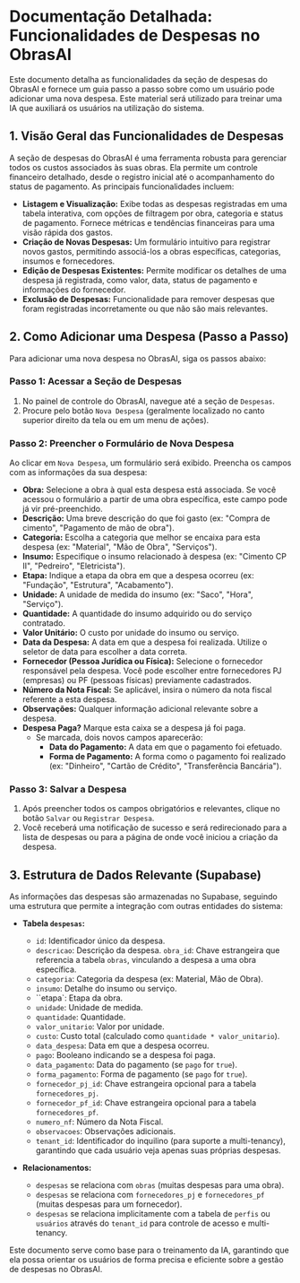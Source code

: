 # Documentação Detalhada: Funcionalidades de Despesas no ObrasAI

Este documento detalha as funcionalidades da seção de despesas do ObrasAI e fornece um guia passo a passo sobre como um usuário pode adicionar uma nova despesa. Este material será utilizado para treinar uma IA que auxiliará os usuários na utilização do sistema.

## 1. Visão Geral das Funcionalidades de Despesas

A seção de despesas do ObrasAI é uma ferramenta robusta para gerenciar todos os custos associados às suas obras. Ela permite um controle financeiro detalhado, desde o registro inicial até o acompanhamento do status de pagamento. As principais funcionalidades incluem:

*   **Listagem e Visualização:** Exibe todas as despesas registradas em uma tabela interativa, com opções de filtragem por obra, categoria e status de pagamento. Fornece métricas e tendências financeiras para uma visão rápida dos gastos.
*   **Criação de Novas Despesas:** Um formulário intuitivo para registrar novos gastos, permitindo associá-los a obras específicas, categorias, insumos e fornecedores.
*   **Edição de Despesas Existentes:** Permite modificar os detalhes de uma despesa já registrada, como valor, data, status de pagamento e informações do fornecedor.
*   **Exclusão de Despesas:** Funcionalidade para remover despesas que foram registradas incorretamente ou que não são mais relevantes.

## 2. Como Adicionar uma Despesa (Passo a Passo)

Para adicionar uma nova despesa no ObrasAI, siga os passos abaixo:

### Passo 1: Acessar a Seção de Despesas

1.  No painel de controle do ObrasAI, navegue até a seção de `Despesas`.
2.  Procure pelo botão `Nova Despesa` (geralmente localizado no canto superior direito da tela ou em um menu de ações).

### Passo 2: Preencher o Formulário de Nova Despesa

Ao clicar em `Nova Despesa`, um formulário será exibido. Preencha os campos com as informações da sua despesa:

*   **Obra:** Selecione a obra à qual esta despesa está associada. Se você acessou o formulário a partir de uma obra específica, este campo pode já vir pré-preenchido.
*   **Descrição:** Uma breve descrição do que foi gasto (ex: "Compra de cimento", "Pagamento de mão de obra").
*   **Categoria:** Escolha a categoria que melhor se encaixa para esta despesa (ex: "Material", "Mão de Obra", "Serviços").
*   **Insumo:** Especifique o insumo relacionado à despesa (ex: "Cimento CP II", "Pedreiro", "Eletricista").
*   **Etapa:** Indique a etapa da obra em que a despesa ocorreu (ex: "Fundação", "Estrutura", "Acabamento").
*   **Unidade:** A unidade de medida do insumo (ex: "Saco", "Hora", "Serviço").
*   **Quantidade:** A quantidade do insumo adquirido ou do serviço contratado.
*   **Valor Unitário:** O custo por unidade do insumo ou serviço.
*   **Data da Despesa:** A data em que a despesa foi realizada. Utilize o seletor de data para escolher a data correta.
*   **Fornecedor (Pessoa Jurídica ou Física):** Selecione o fornecedor responsável pela despesa. Você pode escolher entre fornecedores PJ (empresas) ou PF (pessoas físicas) previamente cadastrados.
*   **Número da Nota Fiscal:** Se aplicável, insira o número da nota fiscal referente a esta despesa.
*   **Observações:** Qualquer informação adicional relevante sobre a despesa.
*   **Despesa Paga?** Marque esta caixa se a despesa já foi paga.
    *   Se marcada, dois novos campos aparecerão:
        *   **Data do Pagamento:** A data em que o pagamento foi efetuado.
        *   **Forma de Pagamento:** A forma como o pagamento foi realizado (ex: "Dinheiro", "Cartão de Crédito", "Transferência Bancária").

### Passo 3: Salvar a Despesa

1.  Após preencher todos os campos obrigatórios e relevantes, clique no botão `Salvar` ou `Registrar Despesa`.
2.  Você receberá uma notificação de sucesso e será redirecionado para a lista de despesas ou para a página de onde você iniciou a criação da despesa.

## 3. Estrutura de Dados Relevante (Supabase)

As informações das despesas são armazenadas no Supabase, seguindo uma estrutura que permite a integração com outras entidades do sistema:

*   **Tabela `despesas`:**
    *   `id`: Identificador único da despesa.
    *   `descricao`: Descrição da despesa.
    `obra_id`: Chave estrangeira que referencia a tabela `obras`, vinculando a despesa a uma obra específica.
    *   `categoria`: Categoria da despesa (ex: Material, Mão de Obra).
    *   `insumo`: Detalhe do insumo ou serviço.
    *   ``etapa`: Etapa da obra.
    *   `unidade`: Unidade de medida.
    *   `quantidade`: Quantidade.
    *   `valor_unitario`: Valor por unidade.
    *   `custo`: Custo total (calculado como `quantidade * valor_unitario`).
    *   `data_despesa`: Data em que a despesa ocorreu.
    *   `pago`: Booleano indicando se a despesa foi paga.
    *   `data_pagamento`: Data do pagamento (se `pago` for `true`).
    *   `forma_pagamento`: Forma de pagamento (se `pago` for `true`).
    *   `fornecedor_pj_id`: Chave estrangeira opcional para a tabela `fornecedores_pj`.
    *   `fornecedor_pf_id`: Chave estrangeira opcional para a tabela `fornecedores_pf`.
    *   `numero_nf`: Número da Nota Fiscal.
    *   `observacoes`: Observações adicionais.
    *   `tenant_id`: Identificador do inquilino (para suporte a multi-tenancy), garantindo que cada usuário veja apenas suas próprias despesas.

*   **Relacionamentos:**
    *   `despesas` se relaciona com `obras` (muitas despesas para uma obra).
    *   `despesas` se relaciona com `fornecedores_pj` e `fornecedores_pf` (muitas despesas para um fornecedor).
    *   `despesas` se relaciona implicitamente com a tabela de `perfis` ou `usuários` através do `tenant_id` para controle de acesso e multi-tenancy.

Este documento serve como base para o treinamento da IA, garantindo que ela possa orientar os usuários de forma precisa e eficiente sobre a gestão de despesas no ObrasAI.